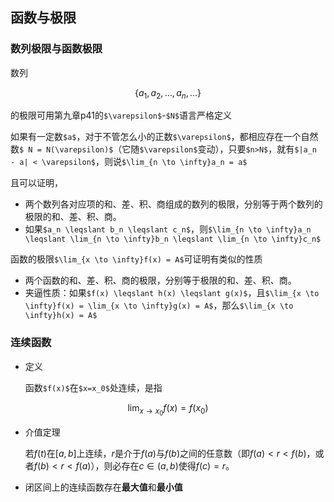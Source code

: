 ## 函数与极限
### 数列极限与函数极限
数列
```math
\{a_1,a_2,...,a_n,...\}
```
的极限可用第九章p41的`$\varepsilon$`-`$N$`语言严格定义

如果有一定数`$a$`，对于不管怎么小的正数`$\varepsilon$`，都相应存在一个自然数`$ N = N(\varepsilon)$`（它随`$\varepsilon$`变动），只要`$n>N$`，就有`$|a_n - a| < \varepsilon$`，则说`$\lim_{n \to \infty}a_n = a$`

且可以证明，
- 两个数列各对应项的和、差、积、商组成的数列的极限，分别等于两个数列的极限的和、差、积、商。
- 如果`$a_n \leqslant b_n \leqslant c_n$`，则`$\lim_{n \to \infty}a_n \leqslant \lim_{n \to \infty}b_n \leqslant \lim_{n \to \infty}c_n$`

函数的极限`$\lim_{x \to \infty}f(x) = A$`可证明有类似的性质
- 两个函数的和、差、积、商的极限，分别等于极限的和、差、积、商。
- 夹逼性质：如果`$f(x) \leqslant h(x) \leqslant g(x)$`，且`$\lim_{x \to \infty}f(x) = \lim_{x \to \infty}g(x) = A$`，那么`$\lim_{x \to \infty}h(x) = A$`

### 连续函数
- 定义

    函数`$f(x)$`在`$x=x_0$`处连续，是指
```math
\lim_{x \to x_0}f(x) = f(x_0)
```
- 介值定理

    若$f(t)$在$[a,b]$上连续，$r$是介于$f(a)$与$f(b)$之间的任意数（即$f(a) < r < f(b)$，或者$f(b) < r < f(a)$），则必存在$c \in (a, b)$使得$f(c) = r$。
- 闭区间上的连续函数存在**最大值**和**最小值**
